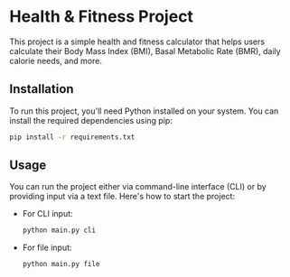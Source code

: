 # Health & Fitness Project

This project is a simple health and fitness calculator that helps users calculate their Body Mass Index (BMI), Basal Metabolic Rate (BMR), daily calorie needs, and more.

## Installation

To run this project, you'll need Python installed on your system. You can install the required dependencies using pip:

```bash
pip install -r requirements.txt
```
## Usage

You can run the project either via command-line interface (CLI) or by providing input via a text file. Here's how to start the project:

- For CLI input:
  ```bash
  python main.py cli
  ```
- For file input:
  ```bash
  python main.py file
  ```
